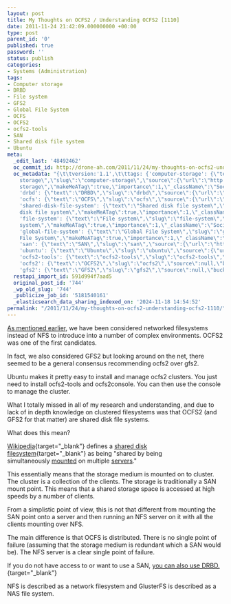 ```yaml
---
layout: post
title: My Thoughts on OCFS2 / Understanding OCFS2 [1110]
date: 2011-11-24 21:42:09.000000000 +00:00
type: post
parent_id: '0'
published: true
password: ''
status: publish
categories:
- Systems (Administration)
tags:
- Computer storage
- DRBD
- File system
- GFS2
- Global File System
- OCFS
- OCFS2
- ocfs2-tools
- SAN
- Shared disk file system
- Ubuntu
meta:
  _edit_last: '48492462'
  oc_commit_id: http://drone-ah.com/2011/11/24/my-thoughts-on-ocfs2-understanding-ocfs2-1110/1322170932
  oc_metadata: "{\t\tversion:'1.1',\t\ttags: {'computer-storage': {\"text\":\"Computer
    storage\",\"slug\":\"computer-storage\",\"source\":{\"url\":\"http://d.opencalais.com/dochash-1/3f4ea6a8-3fbe-38cd-94e8-2ea913aa69bf/SocialTag/2\",\"subjectURL\":null,\"type\":{\"url\":\"http://s.opencalais.com/1/type/tag/SocialTag\",\"name\":\"SocialTag\",\"_className\":\"ArtifactType\"},\"name\":\"Computer
    storage\",\"makeMeATag\":true,\"importance\":1,\"_className\":\"SocialTag\",\"normalizedRelevance\":1},\"bucketName\":\"current\",\"bucketPlacement\":\"auto\",\"_className\":\"Tag\"},
    'drbd': {\"text\":\"DRBD\",\"slug\":\"drbd\",\"source\":{\"url\":\"http://d.opencalais.com/dochash-1/3f4ea6a8-3fbe-38cd-94e8-2ea913aa69bf/SocialTag/3\",\"subjectURL\":null,\"type\":{\"url\":\"http://s.opencalais.com/1/type/tag/SocialTag\",\"name\":\"SocialTag\",\"_className\":\"ArtifactType\"},\"name\":\"DRBD\",\"makeMeATag\":true,\"importance\":1,\"_className\":\"SocialTag\",\"normalizedRelevance\":1},\"bucketName\":\"current\",\"bucketPlacement\":\"auto\",\"_className\":\"Tag\"},
    'ocfs': {\"text\":\"OCFS\",\"slug\":\"ocfs\",\"source\":{\"url\":\"http://d.opencalais.com/dochash-1/3f4ea6a8-3fbe-38cd-94e8-2ea913aa69bf/SocialTag/5\",\"subjectURL\":null,\"type\":{\"url\":\"http://s.opencalais.com/1/type/tag/SocialTag\",\"name\":\"SocialTag\",\"_className\":\"ArtifactType\"},\"name\":\"OCFS\",\"makeMeATag\":true,\"importance\":1,\"_className\":\"SocialTag\",\"normalizedRelevance\":1},\"bucketName\":\"current\",\"bucketPlacement\":\"auto\",\"_className\":\"Tag\"},
    'shared-disk-file-system': {\"text\":\"Shared disk file system\",\"slug\":\"shared-disk-file-system\",\"source\":{\"url\":\"http://d.opencalais.com/dochash-1/3f4ea6a8-3fbe-38cd-94e8-2ea913aa69bf/SocialTag/6\",\"subjectURL\":null,\"type\":{\"url\":\"http://s.opencalais.com/1/type/tag/SocialTag\",\"name\":\"SocialTag\",\"_className\":\"ArtifactType\"},\"name\":\"Shared
    disk file system\",\"makeMeATag\":true,\"importance\":1,\"_className\":\"SocialTag\",\"normalizedRelevance\":1},\"bucketName\":\"current\",\"bucketPlacement\":\"auto\",\"_className\":\"Tag\"},
    'file-system': {\"text\":\"File system\",\"slug\":\"file-system\",\"source\":{\"url\":\"http://d.opencalais.com/dochash-1/3f4ea6a8-3fbe-38cd-94e8-2ea913aa69bf/SocialTag/7\",\"subjectURL\":null,\"type\":{\"url\":\"http://s.opencalais.com/1/type/tag/SocialTag\",\"name\":\"SocialTag\",\"_className\":\"ArtifactType\"},\"name\":\"File
    system\",\"makeMeATag\":true,\"importance\":1,\"_className\":\"SocialTag\",\"normalizedRelevance\":1},\"bucketName\":\"current\",\"bucketPlacement\":\"auto\",\"_className\":\"Tag\"},
    'global-file-system': {\"text\":\"Global File System\",\"slug\":\"global-file-system\",\"source\":{\"url\":\"http://d.opencalais.com/dochash-1/3f4ea6a8-3fbe-38cd-94e8-2ea913aa69bf/SocialTag/8\",\"subjectURL\":null,\"type\":{\"url\":\"http://s.opencalais.com/1/type/tag/SocialTag\",\"name\":\"SocialTag\",\"_className\":\"ArtifactType\"},\"name\":\"Global
    File System\",\"makeMeATag\":true,\"importance\":1,\"_className\":\"SocialTag\",\"normalizedRelevance\":1},\"bucketName\":\"current\",\"bucketPlacement\":\"auto\",\"_className\":\"Tag\"},
    'san': {\"text\":\"SAN\",\"slug\":\"san\",\"source\":{\"url\":\"http://d.opencalais.com/genericHasher-1/b0d5d6d3-78c1-3255-aa1c-834011a6a1ac\",\"subjectURL\":null,\"type\":{\"url\":\"http://s.opencalais.com/1/type/em/e/Technology\",\"name\":\"Technology\",\"_className\":\"ArtifactType\"},\"name\":\"SAN\",\"_className\":\"Entity\",\"rawRelevance\":0.65,\"normalizedRelevance\":0.65},\"bucketName\":\"current\",\"bucketPlacement\":\"auto\",\"_className\":\"Tag\"},
    'ubuntu': {\"text\":\"Ubuntu\",\"slug\":\"ubuntu\",\"source\":{\"url\":\"http://d.opencalais.com/genericHasher-1/6f67c971-6f56-339f-9365-ba86a70b09b0\",\"subjectURL\":null,\"type\":{\"url\":\"http://s.opencalais.com/1/type/em/e/OperatingSystem\",\"name\":\"OperatingSystem\",\"_className\":\"ArtifactType\"},\"name\":\"Ubuntu\",\"_className\":\"Entity\",\"rawRelevance\":0.364,\"normalizedRelevance\":0.364},\"bucketName\":\"current\",\"bucketPlacement\":\"auto\",\"_className\":\"Tag\"},
    'ocfs2-tools': {\"text\":\"ocfs2-tools\",\"slug\":\"ocfs2-tools\",\"source\":{\"url\":\"http://d.opencalais.com/genericHasher-1/0e3edcd8-65cd-3510-9e32-db89f0c37a46\",\"subjectURL\":null,\"type\":{\"url\":\"http://s.opencalais.com/1/type/em/e/IndustryTerm\",\"name\":\"IndustryTerm\",\"_className\":\"ArtifactType\"},\"name\":\"ocfs2-tools\",\"_className\":\"Entity\",\"rawRelevance\":0.348,\"normalizedRelevance\":0.348},\"bucketName\":\"current\",\"bucketPlacement\":\"auto\",\"_className\":\"Tag\"},
    'ocfs2': {\"text\":\"OCFS2\",\"slug\":\"ocfs2\",\"source\":null,\"bucketName\":\"current\",\"bucketPlacement\":\"auto\",\"_className\":\"Tag\"},
    'gfs2': {\"text\":\"GFS2\",\"slug\":\"gfs2\",\"source\":null,\"bucketName\":\"current\",\"bucketPlacement\":\"auto\",\"_className\":\"Tag\"}}\t}"
  restapi_import_id: 591d994f7aad5
  original_post_id: '744'
  _wp_old_slug: '744'
  _publicize_job_id: '5181540161'
  _elasticsearch_data_sharing_indexed_on: '2024-11-18 14:54:52'
permalink: "/2011/11/24/my-thoughts-on-ocfs2-understanding-ocfs2-1110/"
---
```


[As mentioned
earlier](http://drone-ah.com/2011/11/24/glusterfs-howto/ "GlusterFS HOWTO [1108]"),
we have been considered networked filesystems instead of NFS to
introduce into a number of complex environments. OCFS2 was one of the
first candidates.

In fact, we also considered GFS2 but looking around on the net, there
seemed to be a general consensus recommending ocfs2 over gfs2.

Ubuntu makes it pretty easy to install and manage ocfs2 clusters. You
just need to install ocfs2-tools and ocfs2console. You can then use the
console to manage the cluster.

What I totally missed in all of my research and understanding, and due
to lack of in depth knowledge on clustered filesystems was that OCFS2
(and GFS2 for that matter) are shared disk file systems.

What does this mean?

[Wikipedia](http://en.wikipedia.org/ "Wikipedia"){target="_blank"} defines
a [shared disk
filesystem](http://en.wikipedia.org/wiki/Shared_disk_file_system "Shared Disk File System"){target="_blank"} as
being \"shared by being
simultaneously [mounted](http://en.wikipedia.org/wiki/Mount_(computing) "Mount (computing)") on
multiple [servers](http://en.wikipedia.org/wiki/Server_(computing) "Server (computing)").\"

This essentially means that the storage medium is mounted on to cluster.
The cluster is a collection of the clients. The storage is traditionally
a SAN mount point. This means that a shared storage space is accessed at
high speeds by a number of clients.

From a simplistic point of view, this is not that different from
mounting the SAN point onto a server and then running an NFS server on
it with all the clients mounting over NFS.

The main difference is that OCFS is distributed. There is no single
point of failure (assuming that the storage medium is redundant which a
SAN would be). The NFS server is a clear single point of failure.

If you do not have access to or want to use a SAN, [you can also use
DRBD.](http://www.drbd.org/users-guide/ch-ocfs2.html "Using OCFS2 with DRBD"){target="_blank"}

NFS is described as a network filesystem and GlusterFS is described as a
NAS file system.

 

 
